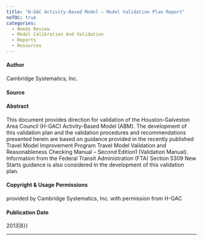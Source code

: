 ```yaml
---
title: "H-GAC Activity-Based Model – Model Validation Plan Report"
noTOC: true
categories:
  - Needs Review
  - Model Calibration And Validation
  - Reports
  - Resources
---
```



#### Author

Cambridge Systematics, Inc.

#### Source

#### Abstract

This document provides direction for validation of the Houston-Galveston Area Council (H-GAC) Activity-Based Model (ABM). The development of this validation plan and the validation procedures and recommendations presented herein are based on guidance provided in the recently published Travel Model Improvement Program Travel Model Validation and Reasonableness Checking Manual – Second Edition1 (Validation Manual). Information from the Federal Transit Administration (FTA) Section 5309 New Starts guidance is also considered in the development of this validation plan.

#### Copyright & Usage Permissions

provided by Cambridge Systematics, Inc. with permission from H-GAC

#### Publication Date

2013|8}}

------------------------------------------------------------------------

